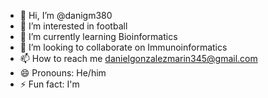 - 👋 Hi, I’m @danigm380
- 👀 I’m interested in football
- 🌱 I’m currently learning Bioinformatics
- 💞️ I’m looking to collaborate on Immunoinformatics
- 📫 How to reach me danielgonzalezmarin345@gmail.com
- 😄 Pronouns: He/him
- ⚡ Fun fact: I'm 

<!---
danigm380/danigm380 is a ✨ special ✨ repository because its `README.md` (this file) appears on your GitHub profile.
You can click the Preview link to take a look at your changes.
--->

